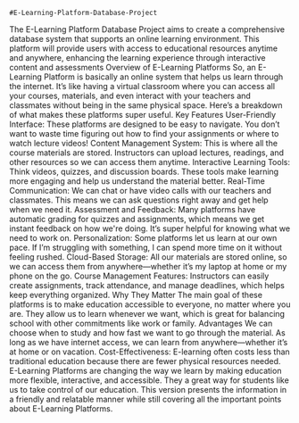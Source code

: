     #E-Learning-Platform-Database-Project
The E-Learning Platform Database Project aims to create a comprehensive database system that supports an online learning environment. This platform will provide users with access to educational resources anytime and anywhere, enhancing the learning experience through interactive content and assessments
Overview of E-Learning Platforms
So, an E-Learning Platform is basically an online system that helps us learn through the internet. It’s like having a virtual classroom where you can access all your courses, materials, and even interact with your teachers and classmates without being in the same physical space. Here’s a breakdown of what makes these platforms super useful.
Key Features
User-Friendly Interface: These platforms are designed to be easy to navigate. You don’t want to waste time figuring out how to find your assignments or where to watch lecture videos!
Content Management System: This is where all the course materials are stored. Instructors can upload lectures, readings, and other resources so we can access them anytime.
Interactive Learning Tools: Think videos, quizzes, and discussion boards. These tools make learning more engaging and help us understand the material better.
Real-Time Communication: We can chat or have video calls with our teachers and classmates. This means we can ask questions right away and get help when we need it.
Assessment and Feedback: Many platforms have automatic grading for quizzes and assignments, which means we get instant feedback on how we're doing. It’s super helpful for knowing what we need to work on.
Personalization: Some platforms let us learn at our own pace. If I’m struggling with something, I can spend more time on it without feeling rushed.
Cloud-Based Storage: All our materials are stored online, so we can access them from anywhere—whether it’s my laptop at home or my phone on the go.
Course Management Features: Instructors can easily create assignments, track attendance, and manage deadlines, which helps keep everything organized.
Why They Matter
The main goal of these platforms is to make education accessible to everyone, no matter where you are. They allow us to learn whenever we want, which is great for balancing school with other commitments like work or family.
                                                      Advantages
We can choose when to study and how fast we want to go through the material.
 As long as we have internet access, we can learn from anywhere—whether it’s at home or on vacation.
Cost-Effectiveness: E-learning often costs less than traditional education because there are fewer physical resources needed.
 E-Learning Platforms are changing the way we learn by making education more flexible, interactive, and accessible. They a great way for students like us to take control of our education. This version presents the information in a friendly and relatable manner while still covering all the important points about E-Learning Platforms.

